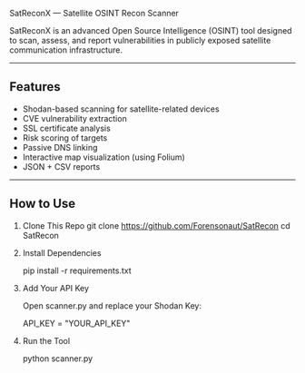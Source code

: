  SatReconX — Satellite OSINT Recon Scanner

SatReconX is an advanced Open Source Intelligence (OSINT) tool designed to scan, assess, and report vulnerabilities in publicly exposed satellite communication infrastructure.

---

## Features

- Shodan-based scanning for satellite-related devices
- CVE vulnerability extraction
- SSL certificate analysis
- Risk scoring of targets
- Passive DNS linking
- Interactive map visualization (using Folium)
- JSON + CSV reports

---

##  How to Use

1. Clone This Repo
   git clone https://github.com/Forensonaut/SatRecon
   cd SatRecon

3. Install Dependencies
   
   pip install -r requirements.txt

4. Add Your API Key

   Open scanner.py and replace your Shodan Key:

   API_KEY = "YOUR_API_KEY"

5. Run the Tool

   python scanner.py

